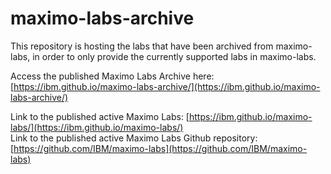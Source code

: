 # maximo-labs-archive
This repository is hosting the labs that have been archived from maximo-labs, in order to only provide the currently supported labs in maximo-labs.

Access the published Maximo Labs Archive here: [https://ibm.github.io/maximo-labs-archive/](https://ibm.github.io/maximo-labs-archive/)

Link to the published active Maximo Labs: [https://ibm.github.io/maximo-labs/](https://ibm.github.io/maximo-labs/)</br>
Link to the published active Maximo Labs Github repository: [https://github.com/IBM/maximo-labs](https://github.com/IBM/maximo-labs)


